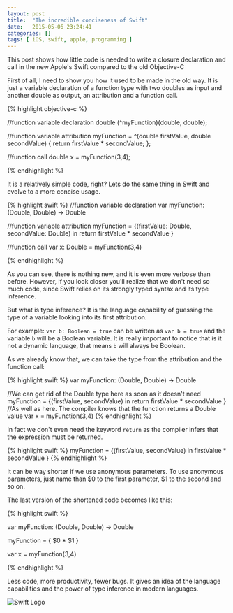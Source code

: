```yaml
---
layout: post
title:  "The incredible conciseness of Swift"
date:   2015-05-06 23:24:41
categories: []
tags: [ iOS, swift, apple, programming ]
---
```


This post shows how little code is needed to write a closure declaration and call in the new Apple's Swift compared to the old Objective-C

First of all, I need to show you how it used to be made in the old way.
It is just a variable declaration of a function type with two doubles as input and another double as output, an attribution and a function call.


{% highlight objective-c %}

//function variable declaration
double (^myFunction)(double, double);

//function variable attribution
myFunction = ^(double firstValue, double secondValue) {
   return firstValue * secondValue;
};

//function call
double x = myFunction(3,4);

{% endhighlight %}

It is a relatively simple code, right? Lets do the same thing in Swift and evolve to a more concise usage.

{% highlight swift %}
//function variable declaration
var myFunction: (Double, Double) -> Double

//function variable attribution
myFunction = {(firstValue: Double, secondValue: Double) in
    return firstValue * secondValue
}

//function call
var x: Double = myFunction(3,4)

{% endhighlight %}

As you can see, there is nothing new, and it is even more verbose than before.
However, if you look closer you'll realize that we don't need so much code, since Swift relies on its strongly typed syntax and its type inference.

But what is type inference? It is the language capability of guessing the type of a variable looking into its first attribution.

For example:
```var b: Boolean = true``` can be written as ```var b = true``` and the variable ```b``` will be a Boolean variable.
It is really important to notice that is it not a dynamic language, that means ```b``` will always be Boolean.

As we already know that, we can take the type from the attribution and the function call:

{% highlight swift %}
var myFunction: (Double, Double) -> Double

//We can get rid of the Double type here as soon as it doesn't need
myFunction = {(firstValue, secondValue) in
    return firstValue * secondValue
}
//As well as here. The compiler knows that the function returns a Double value
var x = myFunction(3,4)
{% endhighlight %}

In fact we don't even need the keyword ```return``` as the compiler infers that the expression must be returned.

{% highlight swift %}
myFunction = {(firstValue, secondValue) in
    firstValue * secondValue
}
{% endhighlight %}

It can be way shorter if we use anonymous parameters. To use anonymous parameters, just name than $0 to the first parameter, $1 to the second and so on.

The last version of the shortened code becomes like this:

{% highlight swift %}

var myFunction: (Double, Double) -> Double

myFunction = { $0 * $1 }

var x = myFunction(3,4)

{% endhighlight %}

Less code, more productivity, fewer bugs. It gives an idea of the language capabilities and the power of type inference in modern languages.

![Swift Logo](/images/swift/swift-og.png)
